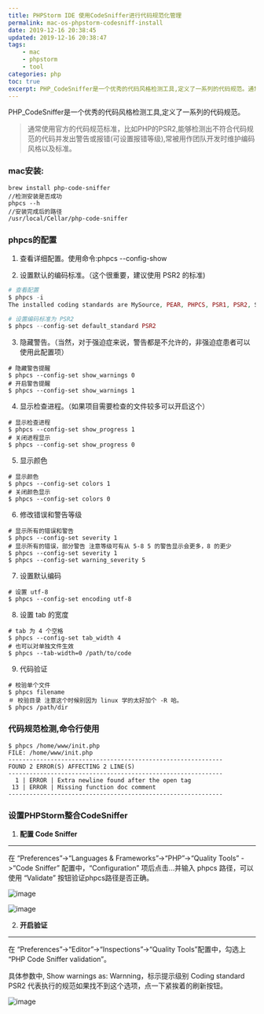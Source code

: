 ```yaml
---
title: PHPStorm IDE 使用CodeSniffer进行代码规范化管理
permalink: mac-os-phpstorm-codesniff-install
date: 2019-12-16 20:38:45
updated: 2019-12-16 20:38:47
tags: 
    - mac
    - phpstorm
    - tool
categories: php
toc: true
excerpt: PHP_CodeSniffer是一个优秀的代码风格检测工具,定义了一系列的代码规范。通常使用官方的代码规范标准，比如PHP的PSR2,能够检测出不符合代码规范的代码并发出警告或报错(可设置报错等级),常被用作团队开发时维护编码风格以及标准。
---
```



PHP_CodeSniffer是一个优秀的代码风格检测工具,定义了一系列的代码规范。

> 通常使用官方的代码规范标准，比如PHP的PSR2,能够检测出不符合代码规范的代码并发出警告或报错(可设置报错等级),常被用作团队开发时维护编码风格以及标准。

### mac安装:
```
brew install php-code-sniffer
//检测安装是否成功
phpcs --h
//安装完成后的路径
/usr/local/Cellar/php-code-sniffer
```

### phpcs的配置

1. 查看详细配置。使用命令:phpcs --config-show

2. 设置默认的编码标准。（这个很重要，建议使用 PSR2 的标准)

```php
# 查看配置
$ phpcs -i
The installed coding standards are MySource, PEAR, PHPCS, PSR1, PSR2, Squiz and Zend

# 设置编码标准为 PSR2
$ phpcs --config-set default_standard PSR2
```

3. 隐藏警告。（当然，对于强迫症来说，警告都是不允许的，非强迫症患者可以使用此配置项）

```
# 隐藏警告提醒
$ phpcs --config-set show_warnings 0
# 开启警告提醒
$ phpcs --config-set show_warnings 1
```

4. 显示检查进程。（如果项目需要检查的文件较多可以开启这个）

```
# 显示检查进程
$ phpcs --config-set show_progress 1
# 关闭进程显示
$ phpcs --config-set show_progress 0
```

5. 显示颜色

```
# 显示颜色
$ phpcs --config-set colors 1
# 关闭颜色显示
$ phpcs --config-set colors 0
```

6. 修改错误和警告等级

```
# 显示所有的错误和警告
$ phpcs --config-set severity 1
# 显示所有的错误，部分警告 注意等级可有从 5-8 5 的警告显示会更多，8 的更少
$ phpcs --config-set severity 1
$ phpcs --config-set warning_severity 5 
```

7. 设置默认编码

```
# 设置 utf-8
$ phpcs --config-set encoding utf-8
```

8. 设置 tab 的宽度

```
# tab 为 4 个空格
$ phpcs --config-set tab_width 4
# 也可以对单独文件生效
$ phpcs --tab-width=0 /path/to/code
```

9. 代码验证

```
# 校验单个文件
$ phpcs filename
＃ 校验目录 注意这个时候别因为 linux 学的太好加个 -R 哈。
$ phpcs /path/dir

```

### 代码规范检测,命令行使用

```
$ phpcs /home/www/init.php
FILE: /home/www/init.php
-------------------------------------------------------------
FOUND 2 ERROR(S) AFFECTING 2 LINE(S)
-------------------------------------------------------------
  1 | ERROR | Extra newline found after the open tag
 13 | ERROR | Missing function doc comment
-------------------------------------------------------------

```

### 设置PHPStorm整合CodeSniffer

1. **配置 Code Sniffer**

---
在 “Preferences”->“Languages & Frameworks”->“PHP”->“Quality Tools” ->“Code Sniffer” 配置中，“Configuration” 项后点击...并输入 phpcs 路径，可以使用 “Validate” 按钮验证phpcs路径是否正确。

![image](https://static.studytime.xin/image/articles/php_code_snaffer.jpg)

![image](https://static.studytime.xin/image/articles/php-code_snaffer2.jpg)

2. **开启验证**

---
在 “Preferences”->“Editor”->“Inspections”->“Quality Tools”配置中，勾选上 “PHP Code Sniffer validation”。

具体参数中,
Show warnings as: Warnning，标示提示级别
Coding standard PSR2 代表执行的规范如果找不到这个选项，点一下紧挨着的刷新按钮。

![image](https://static.studytime.xin/image/articles/php-code-snaffer3.jpg)